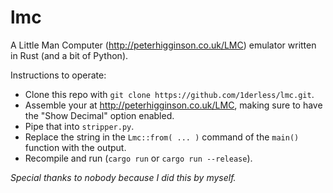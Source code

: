 # lmc
A Little Man Computer (http://peterhigginson.co.uk/LMC) emulator written in Rust (and a bit of Python).

Instructions to operate:
- Clone this repo with `git clone https://github.com/1derless/lmc.git`.
- Assemble your at http://peterhigginson.co.uk/LMC, making sure to have the "Show Decimal" option enabled.
- Pipe that into `stripper.py`.
- Replace the string in the `Lmc::from( ... )` command of the `main()` function with the output.
- Recompile and run (`cargo run` or `cargo run --release`).

*Special thanks to nobody because I did this by myself.*